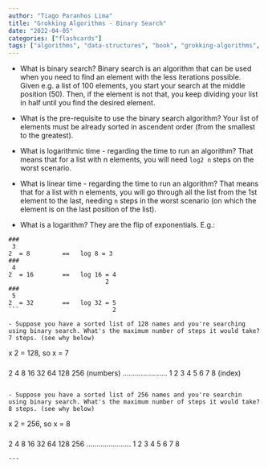 ```yaml
---
author: "Tiago Paranhos Lima"
title: "Grokking Algorithms - Binary Search"
date: "2022-04-05"
categories: ["flashcards"]
tags: ["algorithms", "data-structures", "book", "grokking-algorithms", "binary-search", "logarithms"]
---
```


- What is binary search?
Binary search is an algorithm that can be used when you need to find an element with the less iterations possible. Given e.g. a list of 100 elements, you start your search at the middle position (50). Then, if the element is not that, you keep dividing your list in half until you find the desired element.

- What is the pre-requisite to use the binary search algorithm?
Your list of elements must be already sorted in ascendent order (from the smallest to the greatest).

- What is logarithmic time - regarding the time to run an algorithm?
That means that for a list with n elements, you will need `log2 n` steps on the worst scenario.

- What is linear time - regarding the time to run an algorithm?
That means that for a list with n elements, you will go through all the list from the 1st element to the last, needing `n` steps in the worst scenario (on which the element is on the last position of the list).

- What is a logarithm?
They are the flip of exponentials.
E.g.:
```
###
 3
2  = 8         == 	log 8 = 3
###
 4
2  = 16        == 	log 16 = 4
                           2
###
 5
2  = 32        == 	log 32 = 5
```                          2

- Suppose you have a sorted list of 128 names and you're searching using binary search. What's the maximum number of steps it would take?
7 steps. (see why below)
```
 x
2  = 128, so x = 7
###
2 4 8 16 32 64 128 256 (numbers)
......................
1 2 3  4  5  6   7   8 (index)
```

- Suppose you have a sorted list of 256 names and you're searchin using binary search. What's the maximum number of steps it would take?
8 steps. (see why below)
```
 x
2  = 256, so x = 8
###
2 4 8 16 32 64 128 256
......................
1 2 3  4  5  6   7   8
```
---
